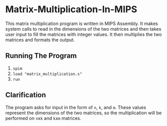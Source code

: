 # Matrix-Multiplication-In-MIPS
This matrix multiplication program is written in MIPS Assembly. It makes system calls to read in the dimensions of the two matrices and then takes user input to fill the matrices with integer values. It then multiplies the two matrices and formats the output.

## Running The Program
1. ```spim```
2. ```load "matrix_multiplication.s"```
3. ```run```

## Clarification
The program asks for input in the form of ```n```, ```k```, and ```m```. These values represent the dimensions of the two matrices, so the multiplication will be performed on ```n```x```k``` and ```k```x```m``` matrices.
